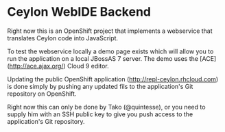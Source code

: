 Ceylon WebIDE Backend
=====================

Right now this is an OpenShift project that implements a webservice that translates
Ceylon code into JavaScript.

To test the webservice locally a demo page exists which will allow you to run the
application on a local JBossAS 7 server. The demo uses the [ACE] (http://ace.ajax.org/) Cloud 9 editor.

Updating the public OpenShift application (http://repl-ceylon.rhcloud.com) is done
simply by pushing any updated fils to the application's Git repository on OpenShift.

Right now this can only be done by Tako (@quintesse), or you need to supply him with
an SSH public key to give you push access to the application's Git repository.


